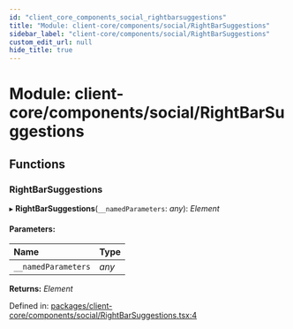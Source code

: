 ```yaml
---
id: "client_core_components_social_rightbarsuggestions"
title: "Module: client-core/components/social/RightBarSuggestions"
sidebar_label: "client-core/components/social/RightBarSuggestions"
custom_edit_url: null
hide_title: true
---
```


# Module: client-core/components/social/RightBarSuggestions

## Functions

### RightBarSuggestions

▸ **RightBarSuggestions**(`__namedParameters`: *any*): *Element*

#### Parameters:

Name | Type |
:------ | :------ |
`__namedParameters` | *any* |

**Returns:** *Element*

Defined in: [packages/client-core/components/social/RightBarSuggestions.tsx:4](https://github.com/xr3ngine/xr3ngine/blob/5c3dcaef1/packages/client-core/components/social/RightBarSuggestions.tsx#L4)
